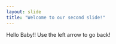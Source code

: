 ```yaml
---
layout: slide
title: "Welcome to our second slide!"
---
```

Hello Baby!!
Use the left arrow to go back!
